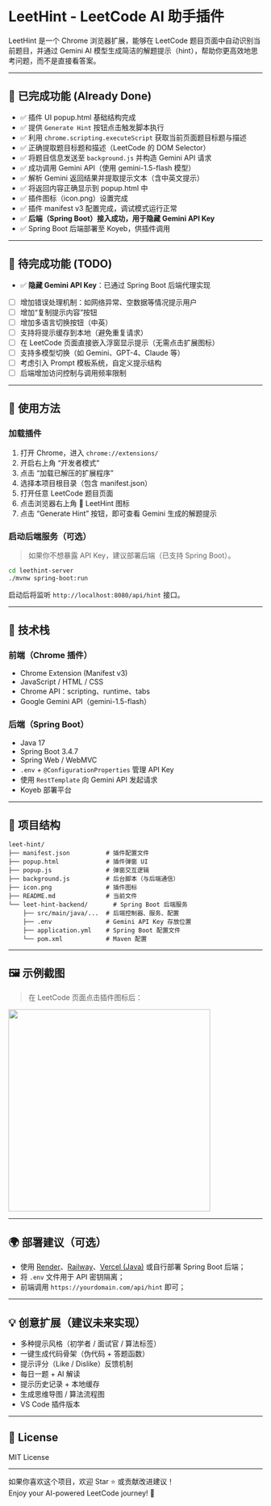 
# LeetHint - LeetCode AI 助手插件

LeetHint 是一个 Chrome 浏览器扩展，能够在 LeetCode 题目页面中自动识别当前题目，并通过 Gemini AI 模型生成简洁的解题提示（hint），帮助你更高效地思考问题，而不是直接看答案。

---

## 🧩 已完成功能 (Already Done)

- ✅ 插件 UI popup.html 基础结构完成
- ✅ 提供 `Generate Hint` 按钮点击触发脚本执行
- ✅ 利用 `chrome.scripting.executeScript` 获取当前页面题目标题与描述
- ✅ 正确提取题目标题和描述（LeetCode 的 DOM Selector）
- ✅ 将题目信息发送至 `background.js` 并构造 Gemini API 请求
- ✅ 成功调用 Gemini API（使用 gemini-1.5-flash 模型）
- ✅ 解析 Gemini 返回结果并提取提示文本（含中英文提示）
- ✅ 将返回内容正确显示到 popup.html 中
- ✅ 插件图标（icon.png）设置完成
- ✅ 插件 manifest v3 配置完成，调试模式运行正常
- ✅ **后端（Spring Boot）接入成功，用于隐藏 Gemini API Key**
- ✅ Spring Boot 后端部署至 Koyeb，供插件调用

---

## 🚧 待完成功能 (TODO)

- ✅ **隐藏 Gemini API Key**：已通过 Spring Boot 后端代理实现
- [ ] 增加错误处理机制：如网络异常、空数据等情况提示用户
- [ ] 增加“复制提示内容”按钮
- [ ] 增加多语言切换按钮（中英）
- [ ] 支持将提示缓存到本地（避免重复请求）
- [ ] 在 LeetCode 页面直接嵌入浮窗显示提示（无需点击扩展图标）
- [ ] 支持多模型切换（如 Gemini、GPT-4、Claude 等）
- [ ] 考虑引入 Prompt 模板系统，自定义提示结构
- [ ] 后端增加访问控制与调用频率限制

---

## 🚀 使用方法

### 加载插件

1. 打开 Chrome，进入 `chrome://extensions/`
2. 开启右上角 “开发者模式”
3. 点击 “加载已解压的扩展程序”
4. 选择本项目根目录（包含 manifest.json）
5. 打开任意 LeetCode 题目页面
6. 点击浏览器右上角 🧠 LeetHint 图标
7. 点击 “Generate Hint” 按钮，即可查看 Gemini 生成的解题提示

### 启动后端服务（可选）

> 如果你不想暴露 API Key，建议部署后端（已支持 Spring Boot）。

```bash
cd leethint-server
./mvnw spring-boot:run
```

启动后将监听 `http://localhost:8080/api/hint` 接口。

---

## 🧠 技术栈

### 前端（Chrome 插件）

- Chrome Extension (Manifest v3)
- JavaScript / HTML / CSS
- Chrome API：scripting、runtime、tabs
- Google Gemini API（gemini-1.5-flash）

### 后端（Spring Boot）

- Java 17
- Spring Boot 3.4.7
- Spring Web / WebMVC
- `.env` + `@ConfigurationProperties` 管理 API Key
- 使用 `RestTemplate` 向 Gemini API 发起请求
- Koyeb 部署平台

---

## 📁 项目结构

```
leet-hint/
├── manifest.json          # 插件配置文件
├── popup.html             # 插件弹窗 UI
├── popup.js               # 弹窗交互逻辑
├── background.js          # 后台脚本（与后端通信）
├── icon.png               # 插件图标
├── README.md              # 当前文件
└── leet-hint-backend/       # Spring Boot 后端服务
    ├── src/main/java/...  # 后端控制器、服务、配置
    ├── .env               # Gemini API Key 存放位置
    ├── application.yml    # Spring Boot 配置文件
    └── pom.xml            # Maven 配置
```

---

## 🖼️ 示例截图

> 在 LeetCode 页面点击插件图标后：

<img src="./preview.png" width="400" />

---

## 🌍 部署建议（可选）

- 使用 [Render](https://render.com)、[Railway](https://railway.app)、[Vercel (Java)](https://vercel.com/guides/deploying-java-with-vercel) 或自行部署 Spring Boot 后端；
- 将 `.env` 文件用于 API 密钥隔离；
- 前端调用 `https://yourdomain.com/api/hint` 即可；

---

## 💡 创意扩展（建议未来实现）

- 多种提示风格（初学者 / 面试官 / 算法标签）
- 一键生成代码骨架（伪代码 + 答题函数）
- 提示评分（Like / Dislike）反馈机制
- 每日一题 + AI 解读
- 提示历史记录 + 本地缓存
- 生成思维导图 / 算法流程图
- VS Code 插件版本

---

## 📜 License

MIT License

---

如果你喜欢这个项目，欢迎 Star ⭐ 或贡献改进建议！  
Enjoy your AI-powered LeetCode journey! 🚀
